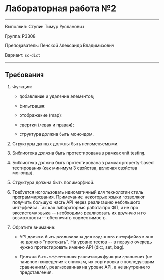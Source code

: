 # Лабораторная работа №2

---

Выполнил: Ступин Тимур Русланович

Группа: P3308

Преподаватель: Пенской Александр Владимирович

Вариант: `sc-dict`

---

## Требования

1. Функции:

    - добавление и удаление элементов;

    - фильтрация;

    - отображение (map);

    - свертки (левая и правая);

    - структура должна быть моноидом.

2. Структуры данных должны быть неизменяемыми.

3. Библиотека должна быть протестирована в рамках unit testing.

4. Библиотека должна быть протестирована в рамках property-based тестирования (как минимум 3 свойства, включая свойства моноида).

5. Структура должна быть полиморфной.

6. Требуется использовать идиоматичный для технологии стиль программирования. Примечание: некоторые языки позволяют получить большую часть API через реализацию небольшого интерфейса. Так как лабораторная работа про ФП, а не про экосистему языка -- необходимо реализовать их вручную и по возможности -- обеспечить совместимость.

7. Обратите внимание:

    - API должно быть реализовано для заданного интерфейса и оно не должно "протекать". На уровне тестов -- в первую очередь нужно протестировать именно API (dict, set, bag).

    - Должна быть эффективная реализация функции сравнения (не наивное приведение к спискам, их сортировка с последующим сравнением), реализованная на уровне API, а не внутреннего представления.
